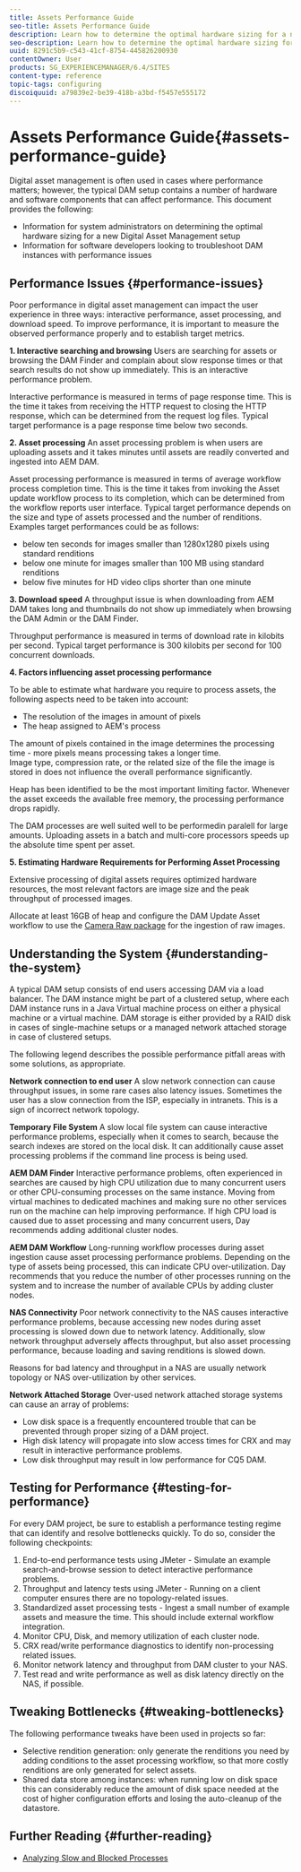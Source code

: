 ```yaml
---
title: Assets Performance Guide
seo-title: Assets Performance Guide
description: Learn how to determine the optimal hardware sizing for a new Digital Asset Management (DAM) setup and how to troubleshoot performance issues
seo-description: Learn how to determine the optimal hardware sizing for a new Digital Asset Management (DAM) setup and how to troubleshoot performance issues
uuid: 8291c5b9-c543-41cf-8754-445826200930
contentOwner: User
products: SG_EXPERIENCEMANAGER/6.4/SITES
content-type: reference
topic-tags: configuring
discoiquuid: a79839e2-be39-418b-a3bd-f5457e555172
---
```


# Assets Performance Guide{#assets-performance-guide}

Digital asset management is often used in cases where performance matters; however, the typical DAM setup contains a number of hardware and software components that can affect performance. This document provides the following:

* Information for system administrators on determining the optimal hardware sizing for a new Digital Asset Management setup
* Information for software developers looking to troubleshoot DAM instances with performance issues

## Performance Issues {#performance-issues}

Poor performance in digital asset management can impact the user experience in three ways: interactive performance, asset processing, and download speed. To improve performance, it is important to measure the observed performance properly and to establish target metrics.

**1. Interactive searching and browsing** Users are searching for assets or browsing the DAM Finder and complain about slow response times or that search results do not show up immediately. This is an interactive performance problem.

Interactive performance is measured in terms of page response time. This is the time it takes from receiving the HTTP request to closing the HTTP response, which can be determined from the request log files. Typical target performance is a page response time below two seconds.

**2. Asset processing** An asset processing problem is when users are uploading assets and it takes minutes until assets are readily converted and ingested into AEM DAM.

Asset processing performance is measured in terms of average workflow process completion time. This is the time it takes from invoking the Asset update workflow process to its completion, which can be determined from the workflow reports user interface. Typical target performance depends on the size and type of assets processed and the number of renditions. Examples target performances could be as follows:

* below ten seconds for images smaller than 1280x1280 pixels using standard renditions
* below one minute for images smaller than 100 MB using standard renditions
* below five minutes for HD video clips shorter than one minute

**3. Download speed** A throughput issue is when downloading from AEM DAM takes long and thumbnails do not show up immediately when browsing the DAM Admin or the DAM Finder.

Throughput performance is measured in terms of download rate in kilobits per second. Typical target performance is 300 kilobits per second for 100 concurrent downloads.

**4. Factors influencing asset processing performance**

To be able to estimate what hardware you require to process assets, the following aspects need to be taken into account:

* The resolution of the images in amount of pixels
* The heap assigned to AEM's process

The amount of pixels contained in the image determines the processing time - more pixels means processing takes a longer time.  
Image type, compression rate, or the related size of the file the image is stored in does not influence the overall performance significantly.

Heap has been identified to be the most important limiting factor. Whenever the asset exceeds the available free memory, the processing performance drops rapidly.

The DAM processes are well suited well to be performedin paralell for large amounts. Uploading assets in a batch and multi-core processors speeds up the absolute time spent per asset.

**5. Estimating Hardware Requirements for Performing Asset Processing**

Extensive processing of digital assets requires optimized hardware resources, the most relevant factors are image size and the peak throughput of processed images.

Allocate at least 16GB of heap and configure the DAM Update Asset workflow to use the [Camera Raw package](/help/assets/using/camera-raw.md) for the ingestion of raw images.

## Understanding the System {#understanding-the-system}

A typical DAM setup consists of end users accessing DAM via a load balancer. The DAM instance might be part of a clustered setup, where each DAM instance runs in a Java Virtual machine process on either a physical machine or a virtual machine. DAM storage is either provided by a RAID disk in cases of single-machine setups or a managed network attached storage in case of clustered setups.

The following legend describes the possible performance pitfall areas with some solutions, as appropriate.

**Network connection to end user** A slow network connection can cause throughput issues, in some rare cases also latency issues. Sometimes the user has a slow connection from the ISP, especially in intranets. This is a sign of incorrect network topology.

**Temporary File System** A slow local file system can cause interactive performance problems, especially when it comes to search, because the search indexes are stored on the local disk. It can additionally cause asset processing problems if the command line process is being used.

**AEM DAM Finder** Interactive performance problems, often experienced in searches are caused by high CPU utilization due to many concurrent users or other CPU-consuming processes on the same instance. Moving from virtual machines to dedicated machines and making sure no other services run on the machine can help improving performance. If high CPU load is caused due to asset processing and many concurrent users, Day recommends adding additional cluster nodes.

**AEM DAM Workflow** Long-running workflow processes during asset ingestion cause asset processing performance problems. Depending on the type of assets being processed, this can indicate CPU over-utilization. Day recommends that you reduce the number of other processes running on the system and to increase the number of available CPUs by adding cluster nodes.

**NAS Connectivity** Poor network connectivity to the NAS causes interactive performance problems, because accessing new nodes during asset processing is slowed down due to network latency. Additionally, slow network throughput adversely affects throughput, but also asset processing performance, because loading and saving renditions is slowed down.

Reasons for bad latency and throughput in a NAS are usually network topology or NAS over-utilization by other services.

**Network Attached Storage** Over-used network attached storage systems can cause an array of problems:

* Low disk space is a frequently encountered trouble that can be prevented through proper sizing of a DAM project.
* High disk latency will propagate into slow access times for CRX and may result in interactive performance problems.  
* Low disk throughput may result in low performance for CQ5 DAM.

## Testing for Performance {#testing-for-performance}

For every DAM project, be sure to establish a performance testing regime that can identify and resolve bottlenecks quickly. To do so, consider the following checkpoints:

1. End-to-end performance tests using JMeter - Simulate an example search-and-browse session to detect interactive performance problems.
1. Throughput and latency tests using JMeter - Running on a client computer ensures there are no topology-related issues.
1. Standardized asset processing tests - Ingest a small number of example assets and measure the time. This should include external workflow integration.
1. Monitor CPU, Disk, and memory utilization of each cluster node.
1. CRX read/write performance diagnostics to identify non-processing related issues.
1. Monitor network latency and throughput from DAM cluster to your NAS.
1. Test read and write performance as well as disk latency directly on the NAS, if possible.

## Tweaking Bottlenecks {#tweaking-bottlenecks}

The following performance tweaks have been used in projects so far:

* Selective rendition generation: only generate the renditions you need by adding conditions to the asset processing workflow, so that more costly renditions are only generated for select assets.
* Shared data store among instances: when running low on disk space this can considerably reduce the amount of disk space needed at the cost of higher configuration efforts and losing the auto-cleanup of the datastore.

## Further Reading {#further-reading}

* [Analyzing Slow and Blocked Processes](https://helpx.adobe.com/experience-manager/kb/AnalyzeSlowAndBlockedProcesses.html)

